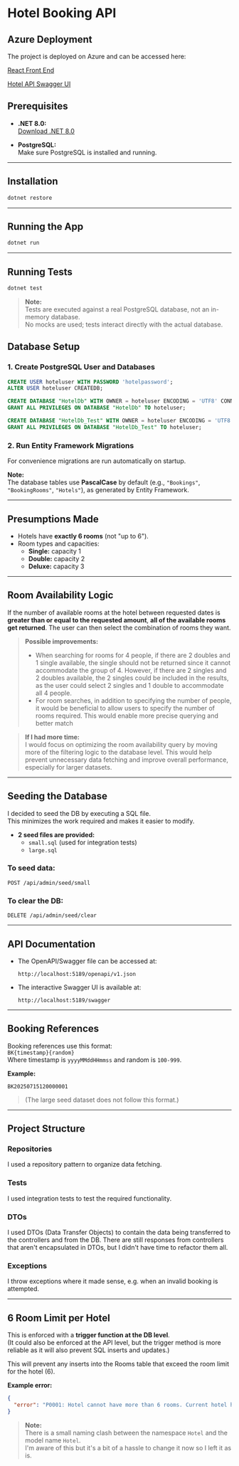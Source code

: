 # Hotel Booking API
## Azure Deployment

The project is deployed on Azure and can be accessed here:

[React Front End](https://waracle-kubiclez-hrdegjdtdah8dnae.uksouth-01.azurewebsites.net)

[Hotel API Swagger UI](https://waracle-kubiclez-hrdegjdtdah8dnae.uksouth-01.azurewebsites.net/swagger/index.html)

## Prerequisites

- **.NET 8.0:**  
  [Download .NET 8.0](https://dotnet.microsoft.com/en-us/download/dotnet/8.0)

- **PostgreSQL:**  
  Make sure PostgreSQL is installed and running.

---

## Installation

```sh
dotnet restore
```

---

## Running the App

```sh
dotnet run
```

---

## Running Tests

```sh
dotnet test
```
> **Note:**  
> Tests are executed against a real PostgreSQL database, not an in-memory database.  
> No mocks are used; tests interact directly with the actual database.

## Database Setup

### 1. Create PostgreSQL User and Databases

```sql
CREATE USER hoteluser WITH PASSWORD 'hotelpassword';
ALTER USER hoteluser CREATEDB;

CREATE DATABASE "HotelDb" WITH OWNER = hoteluser ENCODING = 'UTF8' CONNECTION LIMIT = -1;
GRANT ALL PRIVILEGES ON DATABASE "HotelDb" TO hoteluser;

CREATE DATABASE "HotelDb_Test" WITH OWNER = hoteluser ENCODING = 'UTF8' CONNECTION LIMIT = -1;
GRANT ALL PRIVILEGES ON DATABASE "HotelDb_Test" TO hoteluser;
```

### 2. Run Entity Framework Migrations

For convenience migrations are run automatically on startup.

**Note:**  
The database tables use **PascalCase** by default (e.g., `"Bookings"`, `"BookingRooms"`, `"Hotels"`), as generated by Entity Framework.

---

## Presumptions Made

- Hotels have **exactly 6 rooms** (not "up to 6").
- Room types and capacities:
  - **Single:** capacity 1
  - **Double:** capacity 2
  - **Deluxe:** capacity 3

---

## Room Availability Logic

If the number of available rooms at the hotel between requested dates is **greater than or equal to the requested amount**, **all of the available rooms get returned**. The user can then select the combination of rooms they want.

> **Possible improvements:**
> - When searching for rooms for 4 people, if there are 2 doubles and 1 single available, the single should not be returned since it cannot accommodate the group of 4. However, if there are 2 singles and 2 doubles available, the 2 singles could be included in the results, as the user could select 2 singles and 1 double to accommodate all 4 people.
> - For room searches, in addition to specifying the number of people, it would be beneficial to allow users to specify the number of rooms required. This would enable more precise querying and better match


> **If I had more time:**  
> I would focus on optimizing the room availability query by moving more of the filtering logic to the database level. This would help prevent unnecessary data fetching and improve overall performance, especially for larger datasets.

---

## Seeding the Database

I decided to seed the DB by executing a SQL file.  
This minimizes the work required and makes it easier to modify.

- **2 seed files are provided:**  
  - `small.sql` (used for integration tests)
  - `large.sql`

### To seed data:

```http
POST /api/admin/seed/small
```

### To clear the DB:

```http
DELETE /api/admin/seed/clear
```

---

## API Documentation

- The OpenAPI/Swagger file can be accessed at:
  ```
  http://localhost:5189/openapi/v1.json
  ```
- The interactive Swagger UI is available at:
  ```
  http://localhost:5189/swagger
  ```

---

## Booking References

Booking references use this format:  
`BK{timestamp}{random}`  
Where timestamp is `yyyyMMddHHmmss` and random is `100-999`.

**Example:**  
```
BK20250715120000001
```
> (The large seed dataset does not follow this format.)

---

## Project Structure

### Repositories

I used a repository pattern to organize data fetching.

### Tests

I used integration tests to test the required functionality.

### DTOs

I used DTOs (Data Transfer Objects) to contain the data being transferred to the controllers and from the DB. There are still responses from controllers that aren't encapsulated in DTOs, but I didn't have time to refactor them all.

### Exceptions

I throw exceptions where it made sense, e.g. when an invalid booking is attempted.

---

## 6 Room Limit per Hotel

This is enforced with a **trigger function at the DB level**.  
(It could also be enforced at the API level, but the trigger method is more reliable as it will also prevent SQL inserts and updates.)

This will prevent any inserts into the Rooms table that exceed the room limit for the hotel (6).

**Example error:**
```json
{
  "error": "P0001: Hotel cannot have more than 6 rooms. Current hotel has 6 rooms."
}
```

> **Note:**  
> There is a small naming clash between the namespace `Hotel` and the model name `Hotel`.  
> I'm aware of this but it's a bit of a hassle to change it now so I left it as is.

